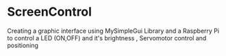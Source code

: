 # ScreenControl
Creating a graphic interface using MySimpleGui Library and a Raspberry Pi to control a LED (ON,OFF) and it's brightness , Servomotor control and positioning 

